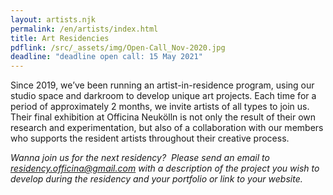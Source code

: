 ```yaml
---
layout: artists.njk
permalink: /en/artists/index.html
title: Art Residencies
pdflink: /src/_assets/img/Open-Call_Nov-2020.jpg
deadline: "deadline open call: 15 May 2021"
---
```

Since 2019, we’ve been running an artist-in-residence program, using our studio space and darkroom to develop unique art projects. Each time for a period of approximately 2 months, we invite artists of all types to join us. Their final exhibition at Officina Neukölln is not only the result of their own research and experimentation, but also of a collaboration with our members who supports the resident artists throughout their creative process. 

*Wanna join us for the next residency?  Please send an email to residency.officina@gmail.com with a description of the project you wish to develop during the residency and your portfolio or link to your website.*